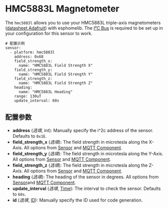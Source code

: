 # HMC5883L Magnetometer

The `hmc5883l` allows you to use your HMC5883L triple-axis magnetometers ([datasheet](https://cdn-shop.adafruit.com/datasheets/HMC5883L_3-Axis_Digital_Compass_IC.pdf),[Adafruit](https://www.adafruit.com/product/1746)) with esphomelib. The [I²C Bus](https://esphome.io/components/i2c#i2c) is required to be set up in your configuration for this sensor to work.

```
# 配置示例
sensor:
  - platform: hmc5883l
    address: 0x68
    field_strength_x:
      name: "HMC5883L Field Strength X"
    field_strength_y:
      name: "HMC5883L Field Strength Y"
    field_strength_z:
      name: "HMC5883L Field Strength Z"
    heading:
      name: "HMC5883L Heading"
    range: 130uT
    update_interval: 60s
```

## **配置参数**

- **address** (*选填*, int): Manually specify the i^2c address of the sensor. Defaults to `0x1E`.
- **field_strength_x** (*选填*): The field strength in microtesla along the X-Axis. All options from [Sensor](https://esphome.io/components/sensor/#config-sensor) and [MQTT Component](https://esphome.io/components/mqtt#config-mqtt-component).
- **field_strength_y** (*选填*): The field strength in microtesla along the Y-Axis. All options from [Sensor](https://esphome.io/components/sensor/#config-sensor) and [MQTT Component](https://esphome.io/components/mqtt#config-mqtt-component).
- **field_strength_z** (*选填*): The field strength in microtesla along the Z-Axis. All options from [Sensor](https://esphome.io/components/sensor/#config-sensor) and [MQTT Component](https://esphome.io/components/mqtt#config-mqtt-component).
- **heading** (*选填*): The heading of the sensor in degrees. All options from [Sensor](https://esphome.io/components/sensor/#config-sensor)and [MQTT Component](https://esphome.io/components/mqtt#config-mqtt-component).
- **update_interval** (*选填*, [Time](https://esphome.io/guides/configuration-types#config-time)): The interval to check the sensor. Defaults to `60s`.
- **id** (*选填*, [ID](esphome/guides/configuration-types#id)): Manually specify the ID used for code generation.